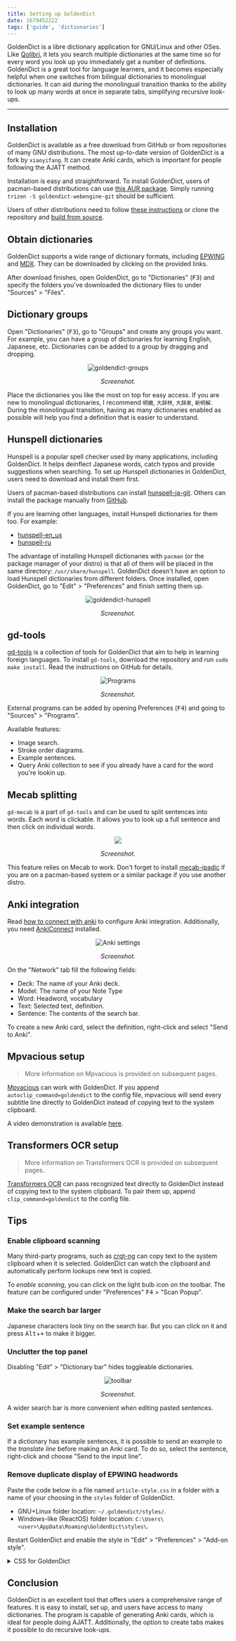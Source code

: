 ```yaml
---
title: Setting up GoldenDict
date: 1679452222
tags: ['guide', 'dictionaries']
---
```


GoldenDict is a libre dictionary application for GNU/Linux and other OSes.
Like [Qolibri](setting-up-qolibri.html), it lets you search multiple dictionaries at the same time
so for every word you look up you immediately get a number of definitions.
GoldenDict is a great tool for language learners,
and it becomes especially helpful
when one switches from bilingual dictionaries to monolingual dictionaries.
It can aid during the monolingual transition
thanks to the ability to look up many words at once in separate tabs,
simplifying recursive look-ups.

****

## Installation

GoldenDict is available as a free download from GitHub
or from repositories of many GNU distributions.
The most up-to-date version of GoldenDict
is a fork by `xiaoyifang`.
It can create Anki cards, which is important for people following the AJATT method.

Installation is easy and straightforward.
To install GoldenDict,
users of pacman-based distributions can use
[this AUR package](https://aur.archlinux.org/packages/goldendict-webengine-git).
Simply running `trizen -S goldendict-webengine-git` should be sufficient.

Users of other distributions need to follow
[these instructions](https://github.com/xiaoyifang/goldendict#installation)
or clone the repository and
[build from source](https://github.com/xiaoyifang/goldendict#build-from-source).

## Obtain dictionaries

GoldenDict supports a wide range of dictionary formats,
including [EPWING](yomichan-and-epwing-dictionaries.html#epwing)
and [MDX](yomichan-and-epwing-dictionaries.html#mdx).
They can be downloaded by clicking on the provided links.

After download finishes, open GoldenDict,
go to "Dictionaries" (<kbd>F3</kbd>)
and specify the folders you've downloaded the dictionary files to
under "Sources" > "Files".

## Dictionary groups

Open "Dictionaries" (<kbd>F3</kbd>),
go to "Groups" and create any groups you want.
For example, you can have a group of dictionaries for learning English, Japanese, etc.
Dictionaries can be added to a group by dragging and dropping.

<p align="center"><img class="shadow" src="img/goldendict-groups.webp" alt="goldendict-groups"></p>
<p align="center"><i>Screenshot.</i></p>

Place the dictionaries you like the most on top for easy access.
If you are new to monolingual dictionaries,
I recommend `明鏡`, `大辞林`, `大辞泉`, `新明解`.
During the monolingual transition,
having as many dictionaries enabled as possible will help you
find a definition that is easier to understand.

## Hunspell dictionaries

Hunspell is a popular spell checker used by many applications, including GoldenDict.
It helps deinflect Japanese words, catch typos and provide suggestions when searching.
To set up Hunspell dictionaries in GoldenDict,
users need to download and install them first.

Users of pacman-based distributions can install
[hunspell-ja-git](https://aur.archlinux.org/packages/hunspell-ja-git).
Others can install the package manually from
[GitHub](https://github.com/Ajatt-Tools/hunspell-ja).

If you are learning other languages, install Hunspell dictionaries for them too.
For example:

* [hunspell-en_us](https://archlinux.org/packages/?q=hunspell-en_us)
* [hunspell-ru](https://archlinux.org/packages/?q=hunspell-ru)

The advantage of installing Hunspell dictionaries with `pacman`
(or the package manager of your distro)
is that all of them will be placed in the same directory: `/usr/share/hunspell`.
GoldenDict doesn't have an option to load Hunspell dictionaries from different folders.
Once installed, open GoldenDict, go to "Edit" > "Preferences" and finish setting them up.

<p align="center"><img class="shadow" src="img/goldendict-hunspell.webp" alt="goldendict-hunspell"></p>
<p align="center"><i>Screenshot.</i></p>

## gd-tools

[gd-tools](https://github.com/Ajatt-Tools/gd-tools)
is a collection of tools for GoldenDict
that aim to help in learning foreign languages.
To install `gd-tools`, download the repository and run `sudo make install`.
Read the instructions on GitHub for details.

<p align="center"><img class="shadow" alt="Programs" src="img/goldendict-programs.webp"></p>
<p align="center"><i>Screenshot.</i></p>

External programs can be added by opening Preferences (<kbd>F4</kbd>)
and going to "Sources" > "Programs".

Available features:

* Image search.
* Stroke order diagrams.
* Example sentences.
* Query Anki collection to see if you already have a card for the word you're lookin up.

## Mecab splitting

`gd-mecab` is a part of `gd-tools` and can be used to split sentences into words.
Each word is clickable.
It allows you to look up a full sentence and then click on individual words.

<p align="center"><img class="shadow" src="img/goldendict-mecab.webp"></p>
<p align="center"><i>Screenshot.</i></p>

This feature relies on Mecab to work.
Don't forget to install [mecab-ipadic](https://aur.archlinux.org/packages/mecab-ipadic)
if you are on a pacman-based system
or a similar package if you use another distro.

## Anki integration

Read [how to connect with anki](https://github.com/xiaoyifang/goldendict/blob/staged/howto/how%20to%20connect%20with%20anki.md)
to configure Anki integration.
Additionally, you need [AnkiConnect](https://ankiweb.net/shared/info/2055492159) installed.

<p align="center"><img class="shadow" alt="Anki settings" src="img/goldendict-ankiconnect.webp"></p>
<p align="center"><i>Screenshot.</i></p>

On the "Network" tab fill the following fields:

* Deck: The name of your Anki deck.
* Model: The name of your Note Type
* Word: Headword, vocabulary
* Text: Selected text, definition.
* Sentence: The contents of the search bar.

To create a new Anki card,
select the definition, right-click and select "Send to Anki".

## Mpvacious setup

> More information on Mpvacious is provided on subsequent pages.

[Mpvacious](https://github.com/Ajatt-Tools/mpvacious) can work with GoldenDict.
If you append `autoclip_command=goldendict` to the config file,
mpvacious will send every subtitle line directly to GoldenDict
instead of copying text to the system clipboard.

A video demonstration is available
[here](https://github.com/Ajatt-Tools/mpvacious/blob/master/howto/goldendict.md).

## Transformers OCR setup

> More information on Transformers OCR is provided on subsequent pages.

[Transformers OCR](https://github.com/Ajatt-Tools/transformers_ocr)
can pass recognized text directly to GoldenDict
instead of copying text to the system clipboard.
To pair them up, append `clip_command=goldendict` to the config file.

## Tips

### Enable clipboard scanning

Many third-party programs, such as [crqt-ng](resources.html#reading-ebooks)
can copy text to the system clipboard when it is selected.
GoldenDict can watch the clipboard
and automatically perform lookups new text is copied.

To *enable scanning*, you can click on the light bulb icon on the toolbar.
The feature can be configured under "Preferences" <kbd>F4</kbd> > "Scan Popup".

### Make the search bar larger

Japanese characters look tiny on the search bar.
But you can click on it and press <kbd>Alt</kbd>+<kbd>+</kbd>
to make it bigger.

### Unclutter the top panel

Disabling "Edit" > "Dictionary bar" hides toggleable dictionaries.

<p align="center"><img class="shadow" alt="toolbar" src="img/goldendict-toolbar.webp"></p>
<p align="center"><i>Screenshot.</i></p>

A wider search bar is more convenient when editing pasted sentences.

### Set example sentence

If a dictionary has example sentences, it is possible to send an example to the *translate line*
before making an Anki card.
To do so, select the sentence, right-click and choose "Send <sentence> to the input line".

### Remove duplicate display of EPWING headwords

Paste the code below in a file named `article-style.css`
in a folder with a name of your choosing in the `styles` folder of GoldenDict.

* GNU+Linux folder location: `~/.goldendict/styles/`.
* Windows-like (ReactOS) folder location: `C:\Users\<user>\AppData\Roaming\GoldenDict\styles\`.

Restart GoldenDict and enable the style in "Edit" > "Preferences" > "Add-on style".

<details>
<summary>CSS for GoldenDict</summary>

```css
/* Add padding and a horizontal bar between each entry for the sake of readability */
.mdict {
    border-top: 0.15em solid #c4c4c4;
    margin-bottom: 0.5em;
    padding-top: 0.5em;
}

.gddictname {
    position: relative;
    z-index: 9;
    margin-bottom: -0.16em;
}

/* Remove duplicate headers in EPWING dictionaries. */
.epwing_article h3 {
    display: none;
}

.epwing_text:first-line {
    text-indent: -1em;
}

.epwing_text {
    padding-top: 0.5em;
    padding-left: 1em;
    border-top: 0.15em solid #c4c4c4;
    margin-bottom: 0.5em;
}
```

</details>

## Conclusion

GoldenDict is an excellent tool that offers users a comprehensive range of features.
It is easy to install, set up, and users have access to many dictionaries.
The program is capable of generating Anki cards,
which is ideal for people doing AJATT.
Additionally, the option to create tabs makes it possible to do recursive look-ups.
